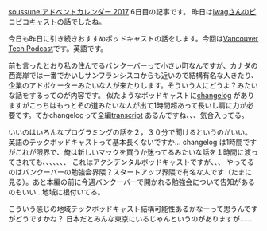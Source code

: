 [soussune アドベントカレンダー 2017](https://adventar.org/calendars/2410) 6日目の記事です。
昨日は[iwagさんのピコピコキャストの話](https://iwag.github.io/mydoc/advent)でしたね。

今日も昨日に引き続きおすすめポッドキャストの話をします。今回は[Vancouver Tech Podcast](http://www.vancouvertechpodcast.ca/)です。英語です。

前も言ったとおり私の住んでるバンクーバーって小さい町なんですが、カナダの西海岸では一番でかいしサンフランシスコからも近いので結構有名な人きたり、企業のアドボケーターみたいな人が来たりします。そういう人にどうよ？みたいな話をするってのが内容です。
似たようなポッドキャストに[changelog](https://changelog.com/podcast) がありますがこっちはもっとその道みたいな人が出て1時間超あって長いし肩に力が必要です。てかchangelogって全編[transcript](https://changelog.com/podcast/267) あるんですね、、、気合入ってる。

いいのはいろんなプログラミングの話を２，３０分で聞けるというのがいい。
英語のテックポッドキャストって基本長くないですか… changelog は1時間ですがこれが限界で、俺は新しいマックを買うか迷ってるみたいな話を１時間に渡ってされても、、、、、、、 これはアクシデンタルポッドキャストですが、、、
やってるのはバンクーバーの勉強会界隈？スタートアップ界隈で有名な人です（たまに見る）。あと本編の前に今週バンクーバーで開かれる勉強会について告知があるのもいい…地域に根付いてる。

こういう感じの地域テックポッドキャスト結構可能性あるかなーって思うんですがどうですかね？ 日本だとみんな東京にいるじゃんというのがありますが……
